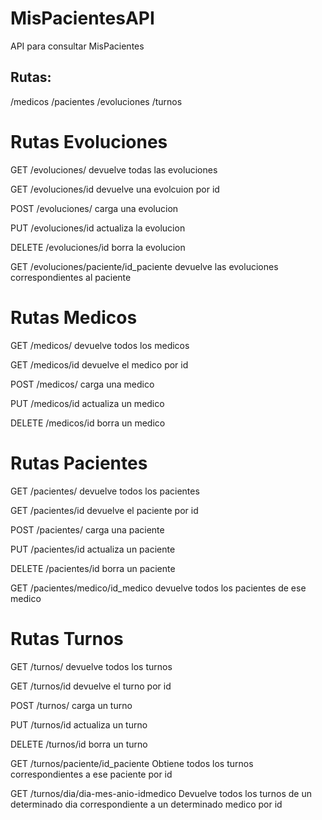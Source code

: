 # MisPacientesAPI
API para consultar MisPacientes

Rutas:
------
/medicos
/pacientes
/evoluciones
/turnos


Rutas Evoluciones
=================
GET /evoluciones/
devuelve todas las evoluciones

GET /evoluciones/id
devuelve una evolcuion por id

POST
/evoluciones/
carga una evolucion

PUT
/evoluciones/id
actualiza la evolucion

DELETE
/evoluciones/id
borra la evolucion

GET
/evoluciones/paciente/id_paciente
devuelve las evoluciones correspondientes al paciente

Rutas Medicos
=================
GET /medicos/
devuelve todos los medicos

GET /medicos/id
devuelve el medico por id

POST
/medicos/
carga una medico

PUT
/medicos/id
actualiza un medico

DELETE
/medicos/id
borra un medico


Rutas Pacientes
=================
GET /pacientes/
devuelve todos los pacientes

GET /pacientes/id
devuelve el paciente por id

POST
/pacientes/
carga una paciente

PUT
/pacientes/id
actualiza un paciente

DELETE
/pacientes/id
borra un paciente

GET
/pacientes/medico/id_medico
devuelve todos los pacientes de ese medico

Rutas Turnos
=================
GET /turnos/
devuelve todos los turnos

GET /turnos/id
devuelve el turno por id

POST
/turnos/
carga un turno

PUT
/turnos/id
actualiza un turno

DELETE
/turnos/id
borra un turno

GET
/turnos/paciente/id_paciente
Obtiene todos los turnos correspondientes a ese paciente por id

GET
/turnos/dia/dia-mes-anio-idmedico
Devuelve todos los turnos de un determinado dia correspondiente a un determinado medico por id